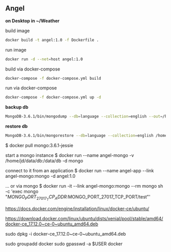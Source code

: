 ## Angel


**on Desktop in ~/Weather**

build image
```bash
docker build -t angel:1.0 -f Dockerfile .
```

run image
```bash
docker run -d --net=host angel:1.0
```

build via docker-compose
```bash
docker-compose -f docker-compose.yml build
```

run via docker-compose
```bash
docker-compose -f docker-compose.yml up -d
```




**backup db**
```bash
MongoDB-3.6.1/bin/mongodump --db=language --collection=english --out=/home/jd/Dropbox/backup/angel-13-01-2017
```

**restore db**
```bash
MongoDB-3.6.1/bin/mongorestore --db=language --collection=english /home/jd/Dropbox/backup/angel-13-01-2017/language/english.bson
```




$ docker pull mongo:3.6.1-jessie

start a mongo instance
$ docker run --name angel-mongo -v /home/jd/data/db:/data/db -d mongo

connect to it from an application
$ docker run --name angel-app --link angel-mongo:mongo -d angel:1.0

... or via mongo
$ docker run -it --link angel-mongo:mongo --rm mongo sh -c 'exec mongo "$MONGO_PORT_27017_TCP_ADDR:$MONGO_PORT_27017_TCP_PORT/test"'


https://docs.docker.com/engine/installation/linux/docker-ce/ubuntu/


https://download.docker.com/linux/ubuntu/dists/xenial/pool/stable/amd64/docker-ce_17.12.0~ce-0~ubuntu_amd64.deb

sudo dpkg -i docker-ce_17.12.0~ce-0~ubuntu_amd64.deb


sudo groupadd docker
sudo gpasswd -a $USER docker
